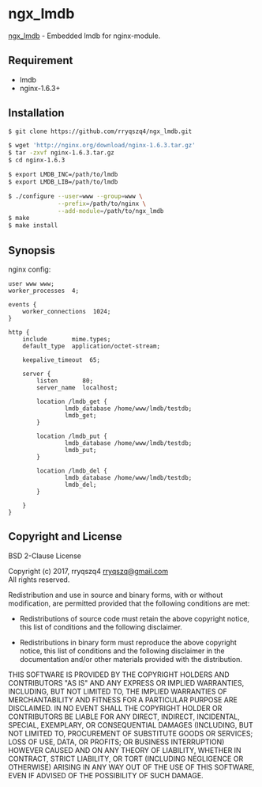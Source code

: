 ngx_lmdb
==========
[ngx_lmdb](https://github.com/rryqszq4/ngx_lmdb) - Embedded lmdb for nginx-module.

Requirement
-----------
- lmdb
- nginx-1.6.3+

Installation
-------
```sh
$ git clone https://github.com/rryqszq4/ngx_lmdb.git

$ wget 'http://nginx.org/download/nginx-1.6.3.tar.gz'
$ tar -zxvf nginx-1.6.3.tar.gz
$ cd nginx-1.6.3

$ export LMDB_INC=/path/to/lmdb
$ export LMDB_LIB=/path/to/lmdb

$ ./configure --user=www --group=www \
              --prefix=/path/to/nginx \
              --add-module=/path/to/ngx_lmdb
$ make
$ make install
```

Synopsis
--------
nginx config:
```nginx
user www www;
worker_processes  4;

events {
    worker_connections  1024;
}

http {
    include       mime.types;
    default_type  application/octet-stream;

    keepalive_timeout  65;

    server {
        listen       80;
        server_name  localhost;
    
        location /lmdb_get {
                lmdb_database /home/www/lmdb/testdb;
                lmdb_get;
        }

        location /lmdb_put {
                lmdb_database /home/www/lmdb/testdb;
                lmdb_put;
        }

        location /lmdb_del {
                lmdb_database /home/www/lmdb/testdb;
                lmdb_del;
        }
        
    }
}
```

Copyright and License
---------------------
BSD 2-Clause License

Copyright (c) 2017, rryqszq4 <rryqszq@gmail.com>  
All rights reserved.

Redistribution and use in source and binary forms, with or without
modification, are permitted provided that the following conditions are met:

* Redistributions of source code must retain the above copyright notice, this
  list of conditions and the following disclaimer.

* Redistributions in binary form must reproduce the above copyright notice,
  this list of conditions and the following disclaimer in the documentation
  and/or other materials provided with the distribution.

THIS SOFTWARE IS PROVIDED BY THE COPYRIGHT HOLDERS AND CONTRIBUTORS "AS IS"
AND ANY EXPRESS OR IMPLIED WARRANTIES, INCLUDING, BUT NOT LIMITED TO, THE
IMPLIED WARRANTIES OF MERCHANTABILITY AND FITNESS FOR A PARTICULAR PURPOSE ARE
DISCLAIMED. IN NO EVENT SHALL THE COPYRIGHT HOLDER OR CONTRIBUTORS BE LIABLE
FOR ANY DIRECT, INDIRECT, INCIDENTAL, SPECIAL, EXEMPLARY, OR CONSEQUENTIAL
DAMAGES (INCLUDING, BUT NOT LIMITED TO, PROCUREMENT OF SUBSTITUTE GOODS OR
SERVICES; LOSS OF USE, DATA, OR PROFITS; OR BUSINESS INTERRUPTION) HOWEVER
CAUSED AND ON ANY THEORY OF LIABILITY, WHETHER IN CONTRACT, STRICT LIABILITY,
OR TORT (INCLUDING NEGLIGENCE OR OTHERWISE) ARISING IN ANY WAY OUT OF THE USE
OF THIS SOFTWARE, EVEN IF ADVISED OF THE POSSIBILITY OF SUCH DAMAGE.